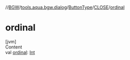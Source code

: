 //[BGW](../../../../index.md)/[tools.aqua.bgw.dialog](../../index.md)/[ButtonType](../index.md)/[CLOSE](index.md)/[ordinal](ordinal.md)



# ordinal  
[jvm]  
Content  
val [ordinal](ordinal.md): [Int](https://kotlinlang.org/api/latest/jvm/stdlib/kotlin/-int/index.html)  



